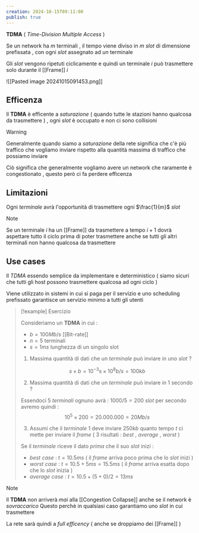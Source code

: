 ```yaml
---
creation: 2024-10-15T09:11:00
publish: true
---
```

**TDMA** ( *Time-Division Multiple Access* ) 

Se un network ha $m$ terminali , il tempo viene diviso in $m$ *slot* di dimensione prefissata , con ogni *slot* assegnato ad *un* terminale 

Gli *slot* vengono ripetuti ciclicamente e quindi un terminale $i$ può trasmettere solo durante il [[Frame]] $i$

![[Pasted image 20241015091453.png]]

## Efficenza

Il **TDMA** è efficente a *saturazione* ( quando tutte le stazioni hanno qualcosa da trasmettere ) , ogni *slot* è occupato e non ci sono collisioni

>[!warning] 
>Generalmente quando siamo a *saturazione* della rete significa che c'è più traffico che vogliamo inviare rispetto alla quantità massima di traffico che possiamo inviare
>
>Ciò significa che generalmente vogliamo avere un network che raramente è congestionato , questo però ci fa perdere efficenza 

## Limitazioni

Ogni *terminale* avrà l'opportunità di trasmettere ogni $\frac{1}{m}$ *slot* 

>[!note] 
>Se un terminale $i$ ha un [[Frame]] da trasmettere a tempo $i+1$ dovrà aspettare tutto il ciclo prima di poter trasmettere anche se tutti gli altri terminali non hanno qualcosa da trasmettere   

## Use cases

Il *TDMA* essendo semplice da implementare e deterministico ( siamo sicuri che tutti gli host possono trasmettere qualcosa ad ogni ciclo )

Viene utilizzato in sistemi in cui si paga per il servizio e uno scheduling prefissato garantisce un servizio minimo a tutti gli utenti

>[!example] Esercizio
>
>Consideriamo un **TDMA** in cui :
>+ $b=100Mb/s$ [[Bit-rate]] 
>+ $n=5$ terminali 
>+ $s=1ms$ lunghezza di un singolo slot
>
>1. Massima quantità di dati che un *terminale* può inviare in uno *slot* ? 
>
>$$s \times b = 10^{-3} s \times 10^8 b/s = 100 kb$$
>
>2. Massima quantità di dati che un *terminale* può inviare in $1$ secondo ?
>
>Essendoci $5$ *terminali* ognuno avrà : $1000/5 = 200$ *slot* per secondo avremo quindi :
>$$10^5 \times 200 = 20.000.000 = 20 Mb/s$$
>
>3. Assumi che il *terminale* $1$ deve inviare $250kb$ quanto tempo $t$ ci mette per inviare il *frame* ( 3 risultati : *best* , *average* , *worst* )
>
>Se il *terminale* riceve il dato *prima* che il suo *slot* inizi :
>+ *best case* : $t = 10.5 ms$ ( il *frame* arriva poco prima che lo *slot* inizi )
>+ *worst case* : $t= 10.5 + 5 ms = 15.5 ms$ ( il *frame* arriva esatta dopo che lo *slot* inizia )
>+ *average case* : $t=10.5 + (5+0)/2 = 13 ms$
>

>[!note] 
>Il **TDMA** non arriverà *mai* alla [[Congestion Collapse]] anche se il network è *sovraccarico* 
>Questo perchè in qualsiasi caso garantiamo uno *slot* in cui trasmettere 
>
>La rete sarà quindi a *full efficency* ( anche se droppiamo dei [[Frame]] ) 

